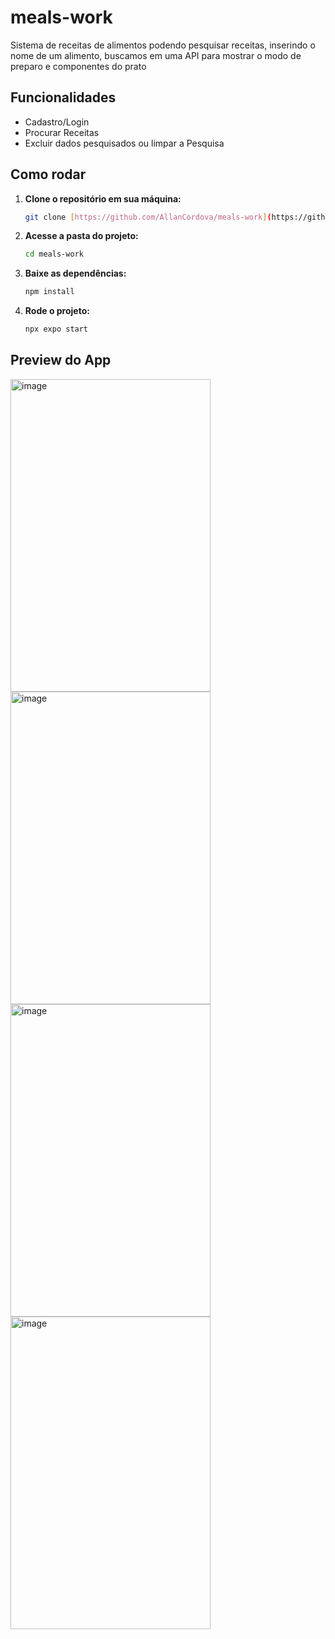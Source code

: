 # meals-work

Sistema de receitas de alimentos podendo pesquisar receitas, inserindo o nome de um alimento, buscamos em uma API para mostrar o modo de preparo e componentes do prato

## Funcionalidades
- Cadastro/Login
- Procurar Receitas
- Excluir dados pesquisados ou limpar a Pesquisa

## Como rodar

1.  **Clone o repositório em sua máquina:**
    ```bash
    git clone [https://github.com/AllanCordova/meals-work](https://github.com/AllanCordova/meals-work)
    ```

2.  **Acesse a pasta do projeto:**
    ```bash
    cd meals-work
    ```

3.  **Baixe as dependências:**
    ```bash
    npm install
    ```

4.  **Rode o projeto:**
    ```bash
    npx expo start
    ```

## Preview do App

<img width="320" height="500" alt="image" src="https://github.com/user-attachments/assets/ab63e302-7d95-458f-a4aa-10abee48de03" />

<img width="320" height="500" alt="image" src="https://github.com/user-attachments/assets/e8910a21-ecd2-4988-9187-924a4faa8b71" />

<img width="320" height="500" alt="image" src="https://github.com/user-attachments/assets/0af074a0-1e4d-468e-8148-c3c27915df6d" />

<img width="320" height="500" alt="image" src="https://github.com/user-attachments/assets/f23bff3b-2b0d-4b14-a35e-4477ec4bbbcd" />



